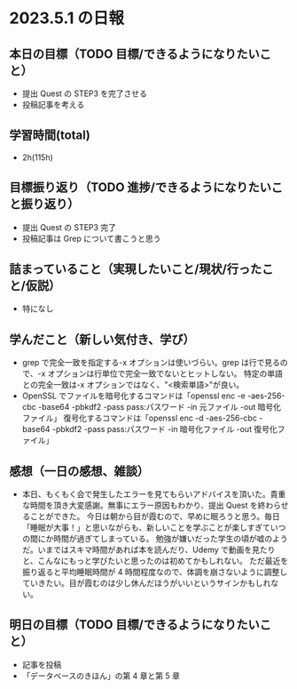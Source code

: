 # 2023.5.1 の日報

## 本日の目標（TODO 目標/できるようになりたいこと）

- 提出 Quest の STEP3 を完了させる
- 投稿記事を考える

## 学習時間(total)

- 2h(115h)

## 目標振り返り（TODO 進捗/できるようになりたいこと振り返り）

- 提出 Quest の STEP3 完了
- 投稿記事は Grep について書こうと思う

## 詰まっていること（実現したいこと/現状/行ったこと/仮説）

- 特になし

## 学んだこと（新しい気付き、学び）

- grep で完全一致を指定する-x オプションは使いづらい。grep は行で見るので、-x オプションは行単位で完全一致でないとヒットしない。
  特定の単語との完全一致は-x オプションではなく、"\<検索単語\>"が良い。
- OpenSSL でファイルを暗号化するコマンドは「openssl enc -e -aes-256-cbc -base64 -pbkdf2 -pass pass:パスワード -in 元ファイル -out 暗号化ファイル」
  復号化するコマンドは「openssl enc -d -aes-256-cbc -base64 -pbkdf2 -pass pass:パスワード -in 暗号化ファイル -out 復号化ファイル」

## 感想（一日の感想、雑談）

- 本日、もくもく会で発生したエラーを見てもらいアドバイスを頂いた。貴重な時間を頂き大変感謝。無事にエラー原因もわかり、提出 Quest を終わらせることができた。
  今日は朝から目が霞むので、早めに眠ろうと思う。毎日「睡眠が大事！」と思いながらも、新しいことを学ぶことが楽しすぎていつの間にか時間が過ぎてしまっている。
  勉強が嫌いだった学生の頃が嘘のようだ。いまではスキマ時間があれば本を読んだり、Udemy で動画を見たりと、こんなにもっと学びたいと思ったのは初めてかもしれない。
  ただ最近を振り返ると平均睡眠時間が 4 時間程度なので、体調を崩さないように調整していきたい。目が霞むのは少し休んだほうがいいというサインかもしれない。

## 明日の目標（TODO 目標/できるようになりたいこと）

- 記事を投稿
- 「データベースのきほん」の第 4 章と第 5 章

